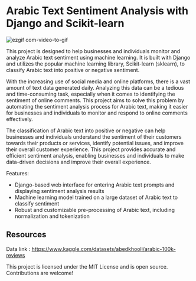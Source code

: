 # Arabic Text Sentiment Analysis with Django and Scikit-learn



![ezgif com-video-to-gif](https://user-images.githubusercontent.com/63477635/234445680-13a05e8f-b479-4b37-a9dd-ab931935421e.gif)



This project is designed to help businesses and individuals monitor and analyze Arabic text sentiment using machine learning. It is built with Django and utilizes the popular machine learning library, Scikit-learn (sklearn), to classify Arabic text into positive or negative sentiment.

With the increasing use of social media and online platforms, there is a vast amount of text data generated daily. Analyzing this data can be a tedious and time-consuming task, especially when it comes to identifying the sentiment of online comments. This project aims to solve this problem by automating the sentiment analysis process for Arabic text, making it easier for businesses and individuals to monitor and respond to online comments effectively.

The classification of Arabic text into positive or negative can help businesses and individuals understand the sentiment of their customers towards their products or services, identify potential issues, and improve their overall customer experience. This project provides accurate and efficient sentiment analysis, enabling businesses and individuals to make data-driven decisions and improve their overall experience.

Features:
- Django-based web interface for entering Arabic text prompts and displaying sentiment analysis results
- Machine learning model trained on a large dataset of Arabic text to classify sentiment
- Robust and customizable pre-processing of Arabic text, including normalization and tokenization


<!-- GETTING STARTED -->
## Resources

Data link : https://www.kaggle.com/datasets/abedkhooli/arabic-100k-reviews




This project is licensed under the MIT License and is open source. Contributions are welcome!
